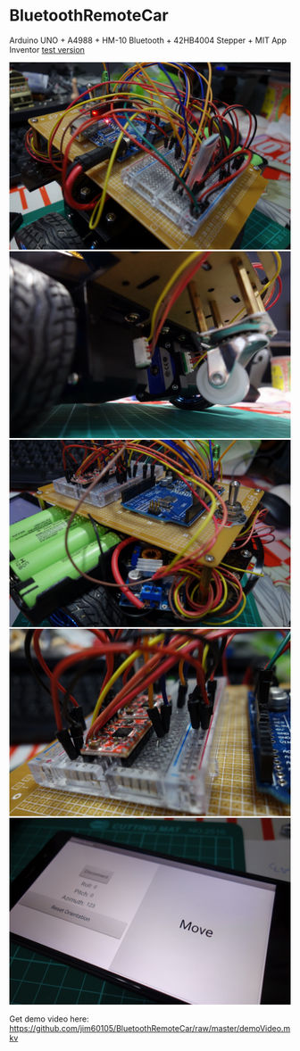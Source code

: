 # BluetoothRemoteCar
Arduino UNO + A4988 + HM-10 Bluetooth + 42HB4004 Stepper + MIT App Inventor [test version](http://ai2-test.appinventor.mit.edu)

![Pic1](https://github.com/jim60105/BluetoothRemoteCar/raw/master/demoPics/00364419.jpg)
![Pic2](https://github.com/jim60105/BluetoothRemoteCar/raw/master/demoPics/56375951.jpg)
![Pic3](https://github.com/jim60105/BluetoothRemoteCar/raw/master/demoPics/64682110.jpg)
![Pic4](https://github.com/jim60105/BluetoothRemoteCar/raw/master/demoPics/79068372.jpg)
![app](https://github.com/jim60105/BluetoothRemoteCar/raw/master/demoPics/app.jpg)

Get demo video here: https://github.com/jim60105/BluetoothRemoteCar/raw/master/demoVideo.mkv
